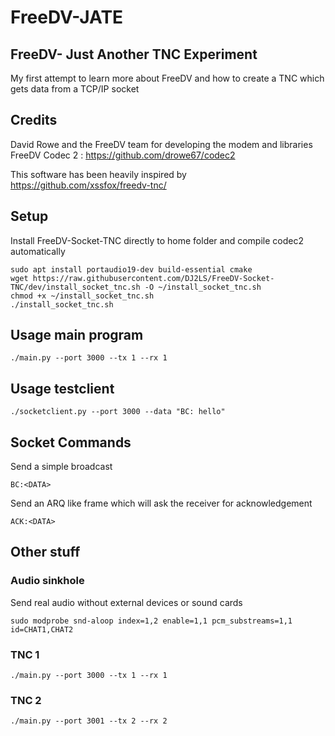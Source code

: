 # FreeDV-JATE
## FreeDV- Just Another TNC Experiment
My first attempt to learn more about FreeDV and how to create a TNC which gets data from a TCP/IP socket 



## Credits

David Rowe and the FreeDV team for developing the modem and libraries
FreeDV Codec 2 : https://github.com/drowe67/codec2


This software has been heavily inspired by https://github.com/xssfox/freedv-tnc/





## Setup
Install FreeDV-Socket-TNC directly to home folder and compile codec2 automatically
```
sudo apt install portaudio19-dev build-essential cmake
wget https://raw.githubusercontent.com/DJ2LS/FreeDV-Socket-TNC/dev/install_socket_tnc.sh -O ~/install_socket_tnc.sh
chmod +x ~/install_socket_tnc.sh
./install_socket_tnc.sh
```

## Usage main program
```
./main.py --port 3000 --tx 1 --rx 1
```

## Usage testclient
```
./socketclient.py --port 3000 --data "BC: hello"
```


## Socket Commands

Send a simple broadcast
```
BC:<DATA>    
```
Send an ARQ like frame which will ask the receiver for acknowledgement
```
ACK:<DATA>    
```


## Other stuff

### Audio sinkhole
Send real audio without external devices or sound cards
```
sudo modprobe snd-aloop index=1,2 enable=1,1 pcm_substreams=1,1 id=CHAT1,CHAT2 
```
### TNC 1
```
./main.py --port 3000 --tx 1 --rx 1
```
### TNC 2
```
./main.py --port 3001 --tx 2 --rx 2
```

